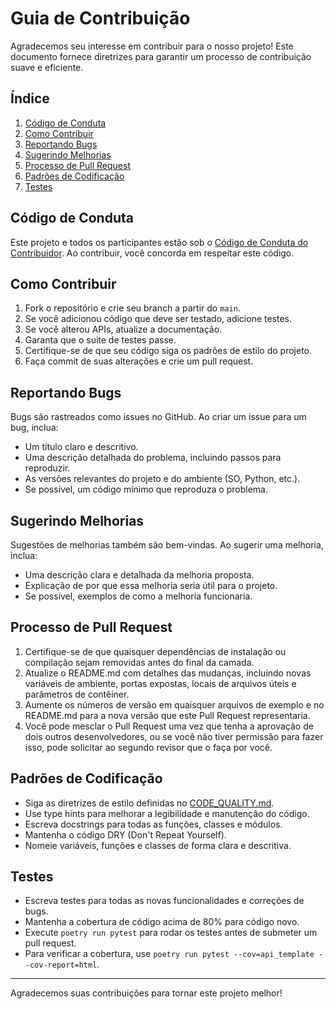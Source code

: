 # Guia de Contribuição

Agradecemos seu interesse em contribuir para o nosso projeto! Este documento fornece diretrizes para garantir um processo de contribuição suave e eficiente.

## Índice

1. [Código de Conduta](#código-de-conduta)
2. [Como Contribuir](#como-contribuir)
3. [Reportando Bugs](#reportando-bugs)
4. [Sugerindo Melhorias](#sugerindo-melhorias)
5. [Processo de Pull Request](#processo-de-pull-request)
6. [Padrões de Codificação](#padrões-de-codificação)
7. [Testes](#testes)

## Código de Conduta

Este projeto e todos os participantes estão sob o [Código de Conduta do Contribuidor](https://www.contributor-covenant.org/version/2/0/code_of_conduct/). Ao contribuir, você concorda em respeitar este código.

## Como Contribuir

1. Fork o repositório e crie seu branch a partir do `main`.
2. Se você adicionou código que deve ser testado, adicione testes.
3. Se você alterou APIs, atualize a documentação.
4. Garanta que o suite de testes passe.
5. Certifique-se de que seu código siga os padrões de estilo do projeto.
6. Faça commit de suas alterações e crie um pull request.

## Reportando Bugs

Bugs são rastreados como issues no GitHub. Ao criar um issue para um bug, inclua:

- Um título claro e descritivo.
- Uma descrição detalhada do problema, incluindo passos para reproduzir.
- As versões relevantes do projeto e do ambiente (SO, Python, etc.).
- Se possível, um código mínimo que reproduza o problema.

## Sugerindo Melhorias

Sugestões de melhorias também são bem-vindas. Ao sugerir uma melhoria, inclua:

- Uma descrição clara e detalhada da melhoria proposta.
- Explicação de por que essa melhoria seria útil para o projeto.
- Se possível, exemplos de como a melhoria funcionaria.

## Processo de Pull Request

1. Certifique-se de que quaisquer dependências de instalação ou compilação sejam removidas antes do final da camada.
2. Atualize o README.md com detalhes das mudanças, incluindo novas variáveis de ambiente, portas expostas, locais de arquivos úteis e parâmetros de contêiner.
3. Aumente os números de versão em quaisquer arquivos de exemplo e no README.md para a nova versão que este Pull Request representaria.
4. Você pode mesclar o Pull Request uma vez que tenha a aprovação de dois outros desenvolvedores, ou se você não tiver permissão para fazer isso, pode solicitar ao segundo revisor que o faça por você.

## Padrões de Codificação

- Siga as diretrizes de estilo definidas no [CODE_QUALITY.md](CODE_QUALITY.md).
- Use type hints para melhorar a legibilidade e manutenção do código.
- Escreva docstrings para todas as funções, classes e módulos.
- Mantenha o código DRY (Don't Repeat Yourself).
- Nomeie variáveis, funções e classes de forma clara e descritiva.

## Testes

- Escreva testes para todas as novas funcionalidades e correções de bugs.
- Mantenha a cobertura de código acima de 80% para código novo.
- Execute `poetry run pytest` para rodar os testes antes de submeter um pull request.
- Para verificar a cobertura, use `poetry run pytest --cov=api_template --cov-report=html`.

---

Agradecemos suas contribuições para tornar este projeto melhor!
